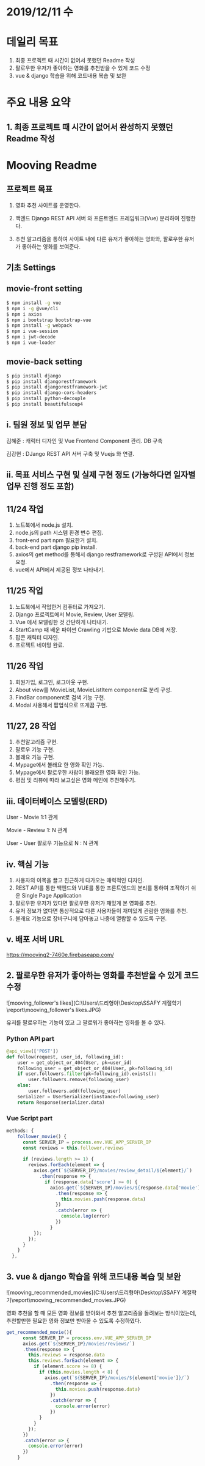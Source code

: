 # 2019/12/11 수

# 데일리 목표

1. 최종 프로젝트 때 시간이 없어서 못했던 Readme 작성
2. 팔로우한 유저가 좋아하는 영화를 추천받을 수 있게 코드 수정
3. vue & django 학습을 위해 코드내용 복습 및 보완

# 주요 내용 요약

## 1. 최종 프로젝트 때 시간이 없어서 완성하지 못했던 Readme 작성

# Mooving Readme

## 프로젝트 목표

1) 영화 추천 사이트를 운영한다.

2) 백엔드 Django REST API 서버 와 프론트엔드 프레임워크(Vue) 분리하여 진행한다.

3) 추천 알고리즘을 통하여 사이트 내에 다른 유저가 좋아하는 영화와, 팔로우한 유저가 좋아하는 영화를 보여준다.

## 기초 Settings

## movie-front setting

```bash
$ npm install -g vue
$ npm i -g @vue/cli
$ npm i axios
$ npm i bootstrap bootstrap-vue
$ npm install -g webpack
$ npm i vue-session
$ npm i jwt-decode
$ npm i vue-loader
```

## movie-back setting

```bash
$ pip install django
$ pip install djangorestframework
$ pip install djangorestframework-jwt
$ pip install django-cors-headers
$ pip install python-decouple
$ pip install beautifulsoup4
```



## i. 팀원 정보 및 업무 분담

김혜준 : 캐릭터 디자인 및 Vue Frontend Component 관리. DB 구축

김강현 : DJango REST API 서버 구축 및 Vuejs 와 연결.



## ii. 목표 서비스 구현 및 실제 구현 정도 (가능하다면 일자별 업무 진행 정도 포함)

## 11/24 작업

1. 노트북에서 node.js 설치.
2. node.js의 path 시스템 환경 변수 편집.
3. front-end part npm 필요한거 설치.
4. back-end part django pip install.
5. axios의 get method를 통해서 django restframework로 구성된 API에서 정보 요청.
6. vue에서 API에서 제공된 정보 나타내기.

## 11/25 작업

1. 노트북에서 작업한거 컴퓨터로 가져오기.
2. Django 프로젝트에서 Movie, Review, User 모델링.
3. Vue 에서 모델링한 것 간단하게 나타내기.
4. StartCamp 때 배운 파이썬 Crawling 기법으로 Movie data DB에 저장.
5. 팝콘 캐릭터 디자인.
6. 프로젝트 네이밍 완료.

## 11/26 작업

1. 회원가입, 로그인, 로그아웃 구현.
2. About view를 MovieList, MovieListItem component로 분리 구성.
3. FindBar component로 검색 기능 구현.
4. Modal 사용해서 팝업식으로 뜨게끔 구현.

## 11/27, 28 작업

1. 추천알고리즘 구현.
2. 팔로우 기능 구현.
3. 볼래요 기능 구현.
4. Mypage에서 볼래요 한 영화 확인 가능.
5. Mypage에서 팔로우한 사람이 볼래요한 영화 확인 가능.
6. 평점 및 리뷰에 따라 보고싶은 영화 메인에 추천해주기.

## iii. 데이터베이스 모델링(ERD)

User - Movie 1:1 관계

Movie - Review 1: N 관계

User - User 팔로우 기능으로 N : N 관계

## iv. 핵심 기능

1. 사용자의 이목을 끌고 친근하게 다가오는 매력적인 디자인.
2. REST API를 통한 백엔드와 VUE를 통한 프론트엔드의 분리를 통하여 조작하기 쉬운 Single Page Application
3. 팔로우한 유저가 있다면 팔로우한 유저가 재밌게 본 영화를 추천.
4. 유저 정보가 없다면 통상적으로 다른 사용자들이 재미있게 관람한 영화를 추천.
5. 볼래요 기능으로 장바구니에 담아놓고 나중에 열람할 수 있도록 구현.

## v. 배포 서버 URL

https://mooving2-7460e.firebaseapp.com/



## 2. 팔로우한 유저가 좋아하는 영화를 추천받을 수 있게 코드 수정

![mooving_follower's likes](C:\Users\드리형아\Desktop\SSAFY 계절학기\report\mooving_follower's likes.JPG)

유저를 팔로우하는 기능이 있고 그 팔로워가 좋아하는 영화를 볼 수 있다.

### Python API part

```python
@api_view(['POST'])
def follow(request, user_id, following_id):
    user = get_object_or_404(User, pk=user_id)
    following_user = get_object_or_404(User, pk=following_id)
    if user.followers.filter(pk=following_id).exists():
        user.followers.remove(following_user)
    else:
        user.followers.add(following_user)
    serializer = UserSerializer(instance=following_user)
    return Response(serializer.data)
```

### Vue Script part

```javascript
methods: {
    follower_movie() {
      const SERVER_IP = process.env.VUE_APP_SERVER_IP
      const reviews = this.follower.reviews
      
      if (reviews.length >= 1) {
        reviews.forEach(element => {
          axios.get(`${SERVER_IP}/movies/review_detail/${element}/`)
            .then(response => {
              if (response.data['score'] >= 0) {
                axios.get(`${SERVER_IP}/movies/${response.data['movie']}/`)
                  .then(response => {
                    this.movies.push(response.data)
                  })
                  .catch(error => {
                    console.log(error)
                  })
                }
          });
        });
      }
    }
  },
```



## 3. vue & django 학습을 위해 코드내용 복습 및 보완

![mooving_recommended_movies](C:\Users\드리형아\Desktop\SSAFY 계절학기\report\mooving_recommended_movies.JPG)

영화 추천을 할 때 모든 영화 정보를 받아와서 추천 알고리즘을 돌려보는 방식이었는데, 추천할만한 필요한 영화 정보만 받아올 수 있도록 수정하였다.

```javascript
get_recommended_movie(){
      const SERVER_IP = process.env.VUE_APP_SERVER_IP
      axios.get(`${SERVER_IP}/movies/reviews/`)
      .then(response => {
        this.reviews = response.data
        this.reviews.forEach(element => {
          if (element.score >= 8) {
            if (this.movies.length < 8) {
              axios.get(`${SERVER_IP}/movies/${element['movie']}/`)
                .then(response => {
                  this.movies.push(response.data)
                })
                .catch(error => {
                  console.error(error)
                })
            }
          }
        });
      })
      .catch(error => {
        console.error(error)
      })
    }
```

